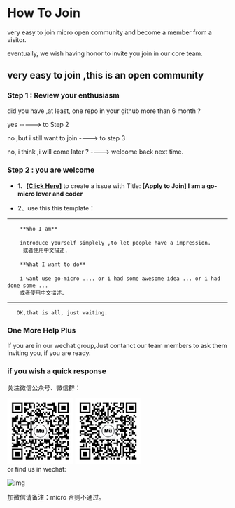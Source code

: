 # How To Join

very easy to join micro open community and become a member from a visitor.

eventually, we wish having honor to invite you join in our core team.

## very easy to join ,this is an open community


### Step 1 : Review your enthusiasm

did you have ,at least, one repo in your github more than 6 month ?

yes -----> to Step 2

no ,but i still want to join ----> to step 3

no, i think ,i will come later ? ----> welcome back next time.

### Step 2 : you are welcome

- 1、**[[Click Here](https://github.com/micro-community/how-to-join/issues/new)]** to create a issue with Title: **[Apply to Join] I am a go-micro lover and coder**

- 2、use this this template：

-------

        **Who I am**

        introduce yourself simplely ,to let people have a impression.
         或者使用中文描述.

        **What I want to do**

        i want use go-micro .... or i had some awesome idea ... or i had done some ...
        或者使用中文描述.

-------

       OK,that is all, just waiting.


### One More Help Plus

If you are in our wechat group,Just contanct our team members to ask them inviting you, if you are ready.

### if you wish a quick response 

关注微信公众号、微信群：
<div style="float:left">
<img src="https://github.com/micro-in-cn/Notice/raw/master/donation/wx_qrcode.jpg" width="30%">
<img src="https://github.com/micro-in-cn/Notice/raw/master/donation/wx_group_v1.png" width="30%"> 
</div>

or find us in wechat: 

![img](https://github.com/GB28181/GB28181.Solution/raw/develop/docs/crazybber.jpg)

加微信请备注：micro 否则不通过。

